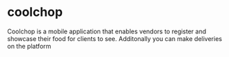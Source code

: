 # coolchop
Coolchop is a mobile application that enables vendors to register and showcase their food for clients to see. Additonally you can make deliveries on the platform
